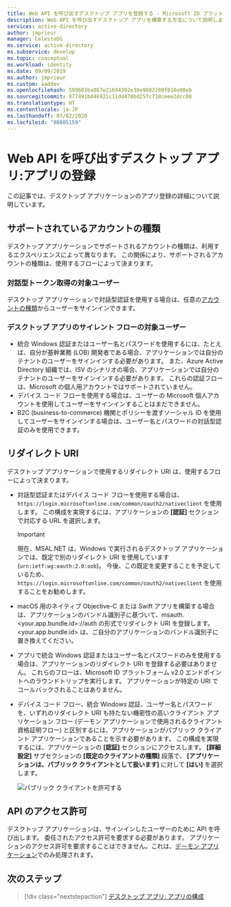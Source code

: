 ```yaml
---
title: Web API を呼び出すデスクトップ アプリを登録する - Microsoft ID プラットフォーム | Azure
description: Web API を呼び出すデスクトップ アプリを構築する方法について説明します (アプリの登録)
services: active-directory
author: jmprieur
manager: CelesteDG
ms.service: active-directory
ms.subservice: develop
ms.topic: conceptual
ms.workload: identity
ms.date: 09/09/2019
ms.author: jmprieur
ms.custom: aaddev
ms.openlocfilehash: 599603ba867e21694392e38e9692280f010e08eb
ms.sourcegitcommit: 877491bd46921c11dd478bd25fc718ceee2dcc08
ms.translationtype: HT
ms.contentlocale: ja-JP
ms.lasthandoff: 07/02/2020
ms.locfileid: "80885159"
---
```

# <a name="desktop-app-that-calls-web-apis-app-registration"></a>Web API を呼び出すデスクトップ アプリ:アプリの登録

この記事では、デスクトップ アプリケーションのアプリ登録の詳細について説明しています。

## <a name="supported-account-types"></a>サポートされているアカウントの種類

デスクトップ アプリケーションでサポートされるアカウントの種類は、利用するエクスペリエンスによって異なります。 この関係により、サポートされるアカウントの種類は、使用するフローによって決まります。

### <a name="audience-for-interactive-token-acquisition"></a>対話型トークン取得の対象ユーザー

デスクトップ アプリケーションで対話型認証を使用する場合は、任意の[アカウントの種類](quickstart-register-app.md#register-a-new-application-using-the-azure-portal)からユーザーをサインインできます。

### <a name="audience-for-desktop-app-silent-flows"></a>デスクトップ アプリのサイレント フローの対象ユーザー

- 統合 Windows 認証またはユーザー名とパスワードを使用するには、たとえば、自分が基幹業務 (LOB) 開発者である場合、アプリケーションでは自分のテナントのユーザーをサインインする必要があります。 また、Azure Active Directory 組織では、ISV のシナリオの場合、アプリケーションでは自分のテナントのユーザーをサインインする必要があります。 これらの認証フローは、Microsoft の個人用アカウントではサポートされていません。
- デバイス コード フローを使用する場合は、ユーザーの Microsoft 個人アカウントを使用してユーザーをサインインすることはまだできません。
- B2C (business-to-commerce) 機関とポリシーを渡すソーシャル ID を使用してユーザーをサインインする場合は、ユーザー名とパスワードの対話型認証のみを使用できます。

## <a name="redirect-uris"></a>リダイレクト URI

デスクトップ アプリケーションで使用するリダイレクト URI は、使用するフローによって決まります。

- 対話型認証またはデバイス コード フローを使用する場合は、`https://login.microsoftonline.com/common/oauth2/nativeclient` を使用します。 この構成を実現するには、アプリケーションの **[認証]** セクションで対応する URL を選択します。
  
  > [!IMPORTANT]
  > 現在、MSAL.NET は、Windows で実行されるデスクトップ アプリケーションでは、既定で別のリダイレクト URI を使用しています (`urn:ietf:wg:oauth:2.0:oob`)。 今後、この既定を変更することを予定しているため、`https://login.microsoftonline.com/common/oauth2/nativeclient` を使用することをお勧めします。

- macOS 用のネイティブ Objective-C または Swift アプリを構築する場合は、アプリケーションのバンドル識別子に基づいて、msauth.<your.app.bundle.id>://auth の形式でリダイレクト URI を登録します。<your.app.bundle.id> は、ご自分のアプリケーションのバンドル識別子に置き換えてください。
- アプリで統合 Windows 認証またはユーザー名とパスワードのみを使用する場合は、アプリケーションのリダイレクト URI を登録する必要はありません。 これらのフローは、Microsoft ID プラットフォーム v2.0 エンドポイントへのラウンドトリップを実行します。 アプリケーションが特定の URI でコールバックされることはありません。
- デバイス コード フロー、統合 Windows 認証、ユーザー名とパスワードを、いずれのリダイレクト URI も持たない機密性の高いクライアント アプリケーション フロー (デーモン アプリケーションで使用されるクライアント資格証明フロー) と区別するには、アプリケーションがパブリック クライアント アプリケーションであることを示す必要があります。 この構成を実現するには、アプリケーションの **[認証]** セクションにアクセスします。 **[詳細設定]** サブセクションの **[既定のクライアントの種類]** 段落で、 **[アプリケーションは、パブリック クライアントとして扱います]** に対して **[はい]** を選択します。

  ![パブリック クライアントを許可する](media/scenarios/default-client-type.png)

## <a name="api-permissions"></a>API のアクセス許可

デスクトップ アプリケーションは、サインインしたユーザーのために API を呼び出します。 委任されたアクセス許可を要求する必要があります。 アプリケーションのアクセス許可を要求することはできません。これは、[デーモン アプリケーション](scenario-daemon-overview.md)でのみ処理されます。

## <a name="next-steps"></a>次のステップ

> [!div class="nextstepaction"]
> [デスクトップ アプリ: アプリの構成](scenario-desktop-app-configuration.md)
